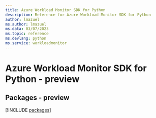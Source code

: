 ```yaml
---
title: Azure Workload Monitor SDK for Python
description: Reference for Azure Workload Monitor SDK for Python
author: lmazuel
ms.author: lmazuel
ms.data: 03/07/2023
ms.topic: reference
ms.devlang: python
ms.service: workloadmonitor
---
```

# Azure Workload Monitor SDK for Python - preview
## Packages - preview
[!INCLUDE [packages](workload-monitor-index.md)]